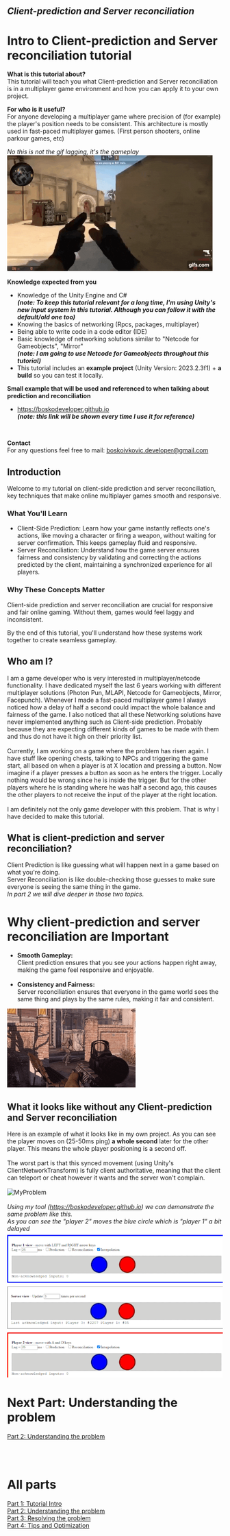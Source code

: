 ## *Client-prediction and Server reconciliation*

# Intro to Client-prediction and Server reconciliation tutorial

**What is this tutorial about?** <br>
This tutorial will teach you what Client-prediction and Server reconciliation is in a multiplayer game environment and how you can apply it to your own project.

**For who is it useful?** <br>
For anyone developing a multiplayer game where precision of (for example) the player's position needs to be consistent. This architecture is mostly used in fast-paced multiplayer games. (First person shooters, online parkour games, etc)

*No this is not the gif lagging, it's the gameplay* <br>
![IntroGif](images/lag_intro.gif?raw=true)

**Knowledge expected from you**
- Knowledge of the Unity Engine and C# <br>
  ***(note: To keep this tutorial relevant for a long time, I'm using Unity's new input system in this tutorial. Although you can follow it with the default/old one too)***
- Knowing the basics of networking (Rpcs, packages, multiplayer)
- Being able to write code in a code editor (IDE) <br>
- Basic knowledge of networking solutions similar to "Netcode for Gameobjects", "Mirror" <br>
  ***(note: I am going to use Netcode for Gameobjects throughout this tutorial)***
- This tutorial includes an **example project** (Unity Version: 2023.2.3f1) + **a build** so you can test it locally.

**Small example that will be used and referenced to when talking about prediction and reconciliation**
- https://boskodeveloper.github.io <br>
***(note: this link will be shown every time I use it for reference)***
<br>

**Contact**  <br>
For any questions feel free to mail: boskoivkovic.developer@gmail.com

## Introduction
Welcome to my tutorial on client-side prediction and server reconciliation, key techniques that make online multiplayer games smooth and responsive.

### What You'll Learn
- Client-Side Prediction: Learn how your game instantly reflects one's actions, like moving a character or firing a weapon, without waiting for server confirmation. This keeps gameplay fluid and responsive.
 - Server Reconciliation: Understand how the game server ensures fairness and consistency by validating and correcting the actions predicted by the client, maintaining a synchronized experience for all players.

### Why These Concepts Matter
Client-side prediction and server reconciliation are crucial for responsive and fair online gaming. Without them, games would feel laggy and inconsistent.

By the end of this tutorial, you'll understand how these systems work together to create seamless gameplay. 

## Who am I?
I am a game developer who is very interested in multiplayer/netcode functionality. I have dedicated myself the last 6 years working with different multiplayer solutions (Photon Pun, MLAPI, Netcode for Gameobjects, Mirror, Facepunch). Whenever I made a fast-paced multiplayer game I always noticed how a delay of half a second could impact the whole balance and fairness of the game. I also noticed that all these Networking solutions have never implemented anything such as Client-side prediction. Probably because they are expecting different kinds of games to be made with them and thus do not have it high on their priority list.
<br> <br>
Currently, I am working on a game where the problem has risen again. I have stuff like opening chests, talking to NPCs and triggering the game start, all based on when a player is at X location and pressing a button. Now imagine if a player presses a button as soon as he enters the trigger. Locally nothing would be wrong since he is inside the trigger. But for the other players where he is standing where he was half a second ago, this causes the other players to not receive the input of the player at the right location.
<br> <br>
I am definitely not the only game developer with this problem. That is why I have decided to make this tutorial.


## What is client-prediction and server reconciliation?
Client Prediction is like guessing what will happen next in a game based on what you're doing. <br>
Server Reconciliation is like double-checking those guesses to make sure everyone is seeing the same thing in the game. <br>
*In part 2 we will dive deeper in those two topics.*

# Why client-prediction and server reconciliation are Important
- **Smooth Gameplay:** <br>
Client prediction ensures that you see your actions happen right away, making the game feel responsive and enjoyable. <br> <br>
- **Consistency and Fairness:** <br>
Server reconciliation ensures that everyone in the game world sees the same thing and plays by the same rules, making it fair and consistent.

![IntroGif](images/lag_input.gif?raw=true)

## What it looks like without any Client-prediction and Server reconciliation
Here is an example of what it looks like in my own project. As you can see the player moves on (25-50ms ping) **a whole second** later for the other player. This means the whole player positioning is a second off. <br> <br> The worst part is that this synced movement (using Unity's ClientNetworkTransform) is fully client authoritative, meaning that the client can teleport or cheat however it wants and the server won't complain. <br> <br>
![MyProblem](images/my_problem.gif?raw=true)
<br> <br>
*Using my tool (https://boskodeveloper.github.io) we can demonstrate the same problem like this.* <br>
*As you can see the "player 2" moves the blue circle which is "player 1" a bit delayed* <br>
![MyProblem](images/my_problem_toolV2.gif?raw=true)

# Next Part: Understanding the problem
[Part 2: Understanding the problem](Part_2.md)  <br>

<br> <br>
# All parts
[Part 1: Tutorial Intro](Part_1.md)  <br>
[Part 2: Understanding the problem](Part_2.md)  <br>
[Part 3: Resolving the problem](Part_3.md)  <br>
[Part 4: Tips and Optimization](Part_4.md)
